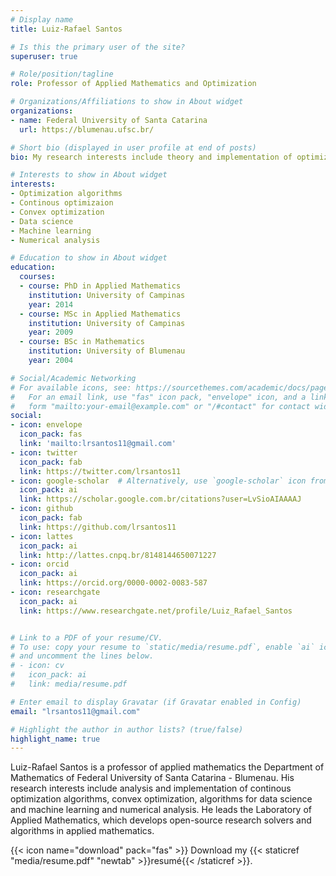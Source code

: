 ```yaml
---
# Display name
title: Luiz-Rafael Santos

# Is this the primary user of the site?
superuser: true

# Role/position/tagline
role: Professor of Applied Mathematics and Optimization

# Organizations/Affiliations to show in About widget
organizations:
- name: Federal University of Santa Catarina
  url: https://blumenau.ufsc.br/

# Short bio (displayed in user profile at end of posts)
bio: My research interests include theory and implementation of optimization algorithms, numerical analysis, scientific computing, open-source software, data science and machine leaning, and Julia programming language.

# Interests to show in About widget
interests:
- Optimization algorithms
- Continous optimizaion
- Convex optimization
- Data science 
- Machine learning 
- Numerical analysis

# Education to show in About widget
education:
  courses:
  - course: PhD in Applied Mathematics
    institution: University of Campinas
    year: 2014
  - course: MSc in Applied Mathematics
    institution: University of Campinas
    year: 2009
  - course: BSc in Mathematics
    institution: University of Blumenau
    year: 2004

# Social/Academic Networking
# For available icons, see: https://sourcethemes.com/academic/docs/page-builder/#icons
#   For an email link, use "fas" icon pack, "envelope" icon, and a link in the
#   form "mailto:your-email@example.com" or "/#contact" for contact widget.
social:
- icon: envelope
  icon_pack: fas
  link: 'mailto:lrsantos11@gmail.com'
- icon: twitter
  icon_pack: fab
  link: https://twitter.com/lrsantos11
- icon: google-scholar  # Alternatively, use `google-scholar` icon from `ai` icon pack
  icon_pack: ai
  link: https://scholar.google.com.br/citations?user=LvSioAIAAAAJ
- icon: github
  icon_pack: fab
  link: https://github.com/lrsantos11
- icon: lattes
  icon_pack: ai
  link: http://lattes.cnpq.br/8148144650071227
- icon: orcid
  icon_pack: ai
  link: https://orcid.org/0000-0002-0083-587
- icon: researchgate
  icon_pack: ai
  link: https://www.researchgate.net/profile/Luiz_Rafael_Santos


# Link to a PDF of your resume/CV.
# To use: copy your resume to `static/media/resume.pdf`, enable `ai` icons in `params.toml`, 
# and uncomment the lines below.
# - icon: cv
#   icon_pack: ai
#   link: media/resume.pdf

# Enter email to display Gravatar (if Gravatar enabled in Config)
email: "lrsantos11@gmail.com"

# Highlight the author in author lists? (true/false)
highlight_name: true
---
```


Luiz-Rafael Santos is a professor of applied mathematics the Department of Mathematics of Federal University of Santa Catarina - Blumenau. His research interests include analysis and implementation of continous optimization algorithms, convex optimization, algorithms for data science and machine learning and numerical analysis. He leads the Laboratory of Applied Mathematics, which develops open-source research solvers and algorithms in applied mathematics.

{{< icon name="download" pack="fas" >}} Download my {{< staticref "media/resume.pdf" "newtab" >}}resumé{{< /staticref >}}.
